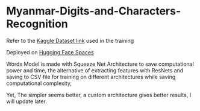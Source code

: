 # Myanmar-Digits-and-Characters-Recognition

Refer to the [Kaggle Dataset link](https://www.kaggle.com/datasets/datasciencemlclub/burmesecharactersanddigit) used in the training

Deployed on [Hugging Face Spaces](https://huggingface.co/spaces/Mattral/MM-DigitRecognizer)

Words Model is made with Squeeze Net Architecture to save computational power and time, the alternative of extracting features with ResNets and saving to CSV file for training on different architectures while saving computational complexity, 

Yet, The simpler seems better, a custom architecture gives better results, I will update later.


